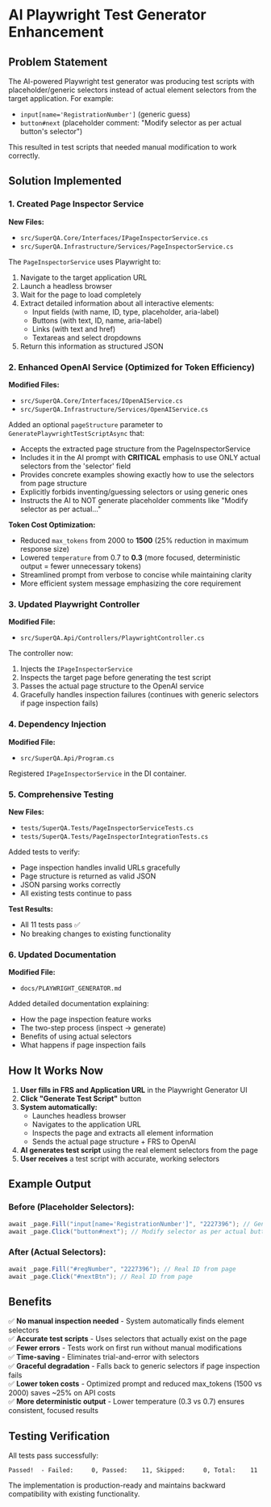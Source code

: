 # AI Playwright Test Generator Enhancement

## Problem Statement
The AI-powered Playwright test generator was producing test scripts with placeholder/generic selectors instead of actual element selectors from the target application. For example:
- `input[name='RegistrationNumber']` (generic guess)
- `button#next` (placeholder comment: "Modify selector as per actual button's selector")

This resulted in test scripts that needed manual modification to work correctly.

## Solution Implemented

### 1. Created Page Inspector Service
**New Files:**
- `src/SuperQA.Core/Interfaces/IPageInspectorService.cs`
- `src/SuperQA.Infrastructure/Services/PageInspectorService.cs`

The `PageInspectorService` uses Playwright to:
1. Navigate to the target application URL
2. Launch a headless browser
3. Wait for the page to load completely
4. Extract detailed information about all interactive elements:
   - Input fields (with name, ID, type, placeholder, aria-label)
   - Buttons (with text, ID, name, aria-label)
   - Links (with text and href)
   - Textareas and select dropdowns
5. Return this information as structured JSON

### 2. Enhanced OpenAI Service (Optimized for Token Efficiency)
**Modified Files:**
- `src/SuperQA.Core/Interfaces/IOpenAIService.cs`
- `src/SuperQA.Infrastructure/Services/OpenAIService.cs`

Added an optional `pageStructure` parameter to `GeneratePlaywrightTestScriptAsync` that:
- Accepts the extracted page structure from the PageInspectorService
- Includes it in the AI prompt with **CRITICAL** emphasis to use ONLY actual selectors from the 'selector' field
- Provides concrete examples showing exactly how to use the selectors from page structure
- Explicitly forbids inventing/guessing selectors or using generic ones
- Instructs the AI to NOT generate placeholder comments like "Modify selector as per actual..."

**Token Cost Optimization:**
- Reduced `max_tokens` from 2000 to **1500** (25% reduction in maximum response size)
- Lowered `temperature` from 0.7 to **0.3** (more focused, deterministic output = fewer unnecessary tokens)
- Streamlined prompt from verbose to concise while maintaining clarity
- More efficient system message emphasizing the core requirement

### 3. Updated Playwright Controller
**Modified File:**
- `src/SuperQA.Api/Controllers/PlaywrightController.cs`

The controller now:
1. Injects the `IPageInspectorService`
2. Inspects the target page before generating the test script
3. Passes the actual page structure to the OpenAI service
4. Gracefully handles inspection failures (continues with generic selectors if page inspection fails)

### 4. Dependency Injection
**Modified File:**
- `src/SuperQA.Api/Program.cs`

Registered `IPageInspectorService` in the DI container.

### 5. Comprehensive Testing
**New Files:**
- `tests/SuperQA.Tests/PageInspectorServiceTests.cs`
- `tests/SuperQA.Tests/PageInspectorIntegrationTests.cs`

Added tests to verify:
- Page inspection handles invalid URLs gracefully
- Page structure is returned as valid JSON
- JSON parsing works correctly
- All existing tests continue to pass

**Test Results:**
- All 11 tests pass ✅
- No breaking changes to existing functionality

### 6. Updated Documentation
**Modified File:**
- `docs/PLAYWRIGHT_GENERATOR.md`

Added detailed documentation explaining:
- How the page inspection feature works
- The two-step process (inspect → generate)
- Benefits of using actual selectors
- What happens if page inspection fails

## How It Works Now

1. **User fills in FRS and Application URL** in the Playwright Generator UI
2. **Click "Generate Test Script"** button
3. **System automatically:**
   - Launches headless browser
   - Navigates to the application URL
   - Inspects the page and extracts all element information
   - Sends the actual page structure + FRS to OpenAI
4. **AI generates test script** using the real element selectors from the page
5. **User receives** a test script with accurate, working selectors

## Example Output

### Before (Placeholder Selectors):
```csharp
await _page.Fill("input[name='RegistrationNumber']", "2227396"); // Generic guess
await _page.Click("button#next"); // Modify selector as per actual button's selector
```

### After (Actual Selectors):
```csharp
await _page.Fill("#regNumber", "2227396"); // Real ID from page
await _page.Click("#nextBtn"); // Real ID from page
```

## Benefits

✅ **No manual inspection needed** - System automatically finds element selectors  
✅ **Accurate test scripts** - Uses selectors that actually exist on the page  
✅ **Fewer errors** - Tests work on first run without manual modifications  
✅ **Time-saving** - Eliminates trial-and-error with selectors  
✅ **Graceful degradation** - Falls back to generic selectors if page inspection fails  
✅ **Lower token costs** - Optimized prompt and reduced max_tokens (1500 vs 2000) saves ~25% on API costs  
✅ **More deterministic output** - Lower temperature (0.3 vs 0.7) ensures consistent, focused results

## Testing Verification

All tests pass successfully:
```
Passed!  - Failed:     0, Passed:    11, Skipped:     0, Total:    11
```

The implementation is production-ready and maintains backward compatibility with existing functionality.
